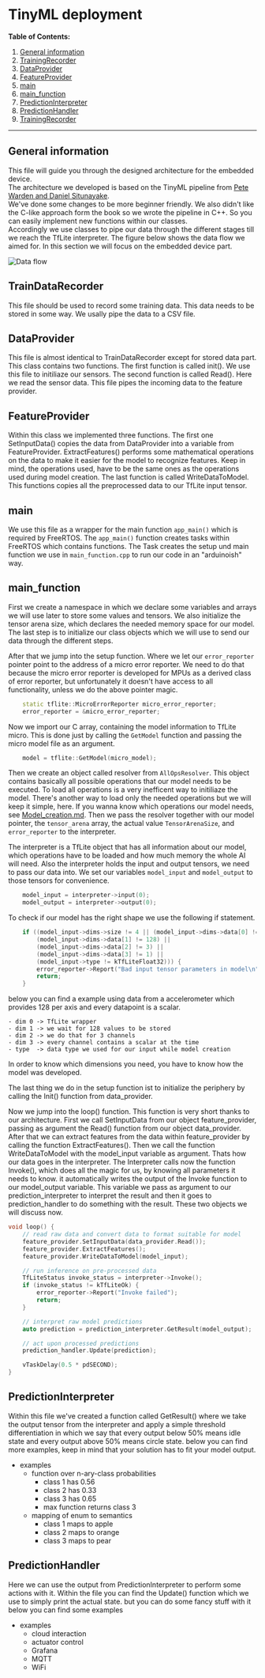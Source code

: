 # TinyML deployment 

**Table of Contents:**

1. [General information](#generalinformation)
1. [TrainingRecorder](#trainingrecorder)
1. [DataProvider](#dataprovider)
1. [FeatureProvider](#featureprovider)
1. [main](#main)
1. [main_function](#mainfunction)
1. [PredictionInterpreter](#predictioninterpreter)
1. [PredictionHandler](#predictionhandler)
1. [TrainingRecorder](#trainingrecorder)

---

## General information
This file will guide you through the designed architecture for the embedded device. <br> The architecture we developed is based on the TinyML pipeline from [Pete Warden and Daniel Situnayake](https://tinymlbook.files.wordpress.com/2020/01/tflite_micro_preview.pdf). <br> We've done some changes to be more beginner friendly. We also didn't like the C-like approach form the book so we wrote the pipeline in C++. So you can easily implement new functions within our classes. <br> Accordingly we use classes to pipe our data through the different stages till we reach the TfLite interpreter. The figure below shows the data flow we aimed for. In this section we will focus on the embedded device part. 

![Data flow](/img/schema_pipeline_simplified.png)

## TrainDataRecorder

This file should be used to record some training data. This data needs to be stored in some way. We usally pipe the data to a CSV file.

## DataProvider

This file  is almost identical to TrainDataRecorder except for stored data part. This class contains two functions. The first function is called init(). We use this file to initiliaze our sensors. The second function is called Read(). Here we read the sensor data. This file pipes the incoming data to the feature provider.

## FeatureProvider

Within this class we implemented three functions. The first one SetInputData() copies the data from DataProvider into a variable from FeatureProvider. ExtractFeatures() performs some mathematical operations on the data to make it easier for the model to recognize features. Keep in mind, the operations used, have to be the same ones as the operations used during model creation. The last function is called WriteDataToModel. This functions copies all the preprocessed data to our TfLite input tensor.

## main

We use this file as a wrapper for the main function `app_main()` which is required by FreeRTOS. The `app_main()` function creates tasks within FreeRTOS which contains functions. The Task creates the setup und main function we use in `main_function.cpp` to run our code in an "arduinoish" way.


## main_function

First we create a namespace in which we declare some variables and arrays we will use later to store some values and tensors. We also initialize the tensor arena size, which declares the needed memory space for our model. The last step is to initialize our class objects which we will use to send our data through the different steps.

After that we jump into the setup function. Where we let our `error_reporter` pointer point to the address of a micro error reporter. We need to do that because the micro error reporter is developed for MPUs as a derived class of error reporter, but unfortunately it doesn't have access to all functionality, unless we do the above pointer magic.

```c++
    static tflite::MicroErrorReporter micro_error_reporter;
    error_reporter = &micro_error_reporter;
```
Now we import our C array, containing the model information to TfLite micro.
This is done just by calling the `GetModel` function and passing the micro model file as an argument.

```c++
    model = tflite::GetModel(micro_model);
```

Then we create an object called resolver from `AllOpsResolver`. This object contains basically all possible operations that our model needs to be executed. To load all operations is a very inefficent way to initiliaze the model. There's another way to load only the needed operations but we will keep it simple, here. If you wanna know which operations our model needs, see [Model_creation.md](../model_creation/README.md).
Then we pass the resolver together with our model pointer, the `tensor_arena` array, the actual value `TensorArenaSize`, and `error_reporter` to the interpreter.

The interpreter is a TfLite object that has all information about our model, which operations have to be loaded and how much memory the whole AI will need.
Also the interpreter holds the input and output tensors, we need to pass our data into. 
We set our variables `model_input` and `model_output` to those tensors for convenience.

```c++
    model_input = interpreter->input(0);
    model_output = interpreter->output(0);
```
To check if our model has the right shape we use the following if statement.

```c++
    if ((model_input->dims->size != 4 || (model_input->dims->data[0] != 1) ||
        (model_input->dims->data[1] != 128) ||
        (model_input->dims->data[2] != 3) ||
        (model_input->dims->data[3] != 1) ||
        (model_input->type != kTfLiteFloat32))) {
        error_reporter->Report("Bad input tensor parameters in model\n");
        return;
    }
```
below you can find a example using data from a accelerometer which provides 128 per axis and every datapoint is a scalar.

    - dim 0 -> TfLite wrapper
    - dim 1 -> we wait for 128 values to be stored
    - dim 2 -> we do that for 3 channels
    - dim 3 -> every channel contains a scalar at the time
    - type  -> data type we used for our input while model creation

In order to know which dimensions you need, you have to know how the model was developed.

The last thing we do in the setup function ist to initialize the periphery by calling the Init() function from data_provider.

Now we jump into the loop() function. This function is very short thanks to our architecture. First we call SetInputData from our object feature_provider, passing as argument the Read() function from our object data_provider. After that we can extract features from the data within feature_provider by calling the function ExtractFeatures(). Then we call the function WriteDataToModel with the model_input variable as argument. Thats how our data goes in the interpreter.
The Interpreter calls now the function Invoke(), which does all the magic for us, by knowing all parameters it needs to know. it automatically writes the output of the Invoke function to our model_output variable. This variable we pass as argument to our prediction_interpreter to interpret the result and then it goes to prediction_handler to do something with the result. These two objects we will discuss now.

```c++
void loop() {
    // read raw data and convert data to format suitable for model
    feature_provider.SetInputData(data_provider.Read());
    feature_provider.ExtractFeatures();
    feature_provider.WriteDataToModel(model_input);

    // run inference on pre-processed data
    TfLiteStatus invoke_status = interpreter->Invoke();
    if (invoke_status != kTfLiteOk) {
        error_reporter->Report("Invoke failed");
        return;
    }

    // interpret raw model predictions
    auto prediction = prediction_interpreter.GetResult(model_output);

    // act upon processed predictions
    prediction_handler.Update(prediction);

    vTaskDelay(0.5 * pdSECOND);
}
```

## PredictionInterpreter

Within this file we've created a function called GetResult() where we take the output tensor from the interpreter and apply a simple threshold differentiation in which we say that every output below 50% means idle state and every output above 50% means circle state. below you can find more examples, keep in mind that your solution has to fit your model output.

- examples
    - function over n-ary-class probabilities
        - class 1 has 0.56
        - class 2 has 0.33
        - class 3 has 0.65
        - max function returns class 3
    - mapping of enum to semantics
        - class 1 maps to apple
        - class 2 maps to orange
        - class 3 maps to pear

## PredictionHandler

Here we can use the output from PredictionInterpreter to perform some actions with it. Within the file you can find the Update() function which we use to simply print the actual state. but you can do some fancy stuff with it below you can find some examples

- examples
    - cloud interaction
    - actuator control
    - Grafana
    - MQTT
    - WiFi

